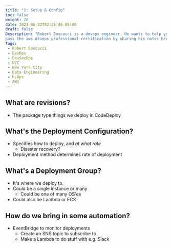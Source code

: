 ```yaml
---
title: "1: Setup & Config"
toc: false
weight: 20
date: 2023-06-22T02:25:46-05:00
draft: false
Description: "Robert Boscacci is a devops engineer. He wants to help you \
pass the aws devops professional certification by sharing his notes here." # Keep to 150-160 chars
Tags:
 - Robert Boscacci
 - DevOps
 - DevSecOps
 - NYC
 - New York City
 - Data Engineering
 - MLOps
 - AWS
---
```


## What are revisions?
* The package type things we deploy in CodeDeploy

## What's the Deployment Configuration?
* Specifies how to deploy, and _at what rate_
	* Disaster recovery?
* Deployment method determines rate of deployment

## What's a Deployment Group?
* It's where we deploy to.
* Could be a single instance or many
	* Could be one of many OS'es
* Could also be Lambda or ECS

## How do we bring in some automation?
* EventBridge to monitor deployments
	* Create an SNS topic to subscribe to
	* Make a Lambda to do stuff with e.g. Slack